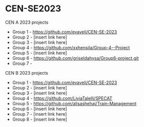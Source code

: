 # CEN-SE2023

CEN A 2023 projects 

* Group 1 - https://github.com/evaveli/CEN-SE-2023
* Group 2 - [insert link here]
* Group 3 - [insert link here]
* Group 4 - https://github.com/xxhensila/Group-4--Project
* Group 5 - [insert link here]
* Group 6 - https://github.com/griseldahysa/Group6-project.git
* Group 7 - 

CEN B 2023 projects 

* Group 1 - https://github.com/evaveli/CEN-SE-2023
* Group 2 - [insert link here]
* Group 3 - [insert link here]
* Group 4 - https://github.com/LiviaTalelli/SPECAT
* Group 5 - https://github.com/alisashehaj/Train-Management
* Group 6 - [insert link here]
* Group 7 - [insert link here]
* Group 8 - [insert link here]

